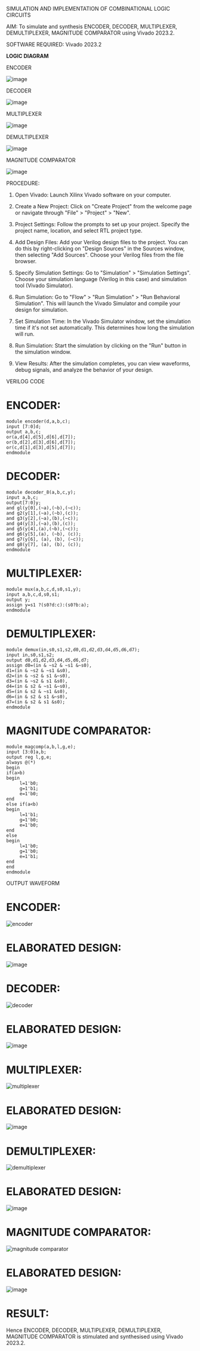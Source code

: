 SIMULATION AND IMPLEMENTATION OF  COMBINATIONAL LOGIC CIRCUITS

AIM: 
 To simulate and synthesis ENCODER, DECODER, MULTIPLEXER, DEMULTIPLEXER, MAGNITUDE COMPARATOR using Vivado 2023.2.

SOFTWARE REQUIRED:
Vivado 2023.2

**LOGIC DIAGRAM**

ENCODER

![image](https://github.com/navaneethans/VLSI-LAB-EXP-2/assets/6987778/3cd1f95e-7531-4cad-9154-fdd397ac439e)


DECODER

![image](https://github.com/navaneethans/VLSI-LAB-EXP-2/assets/6987778/45a5e6cf-bbe0-4fd5-ac84-e5ad4477483b)


MULTIPLEXER

![image](https://github.com/navaneethans/VLSI-LAB-EXP-2/assets/6987778/427f75b2-8e67-44b9-ac45-a66651787436)


DEMULTIPLEXER

![image](https://github.com/navaneethans/VLSI-LAB-EXP-2/assets/6987778/1c45a7fc-08ac-4f76-87f2-c084e7150557)


MAGNITUDE COMPARATOR

![image](https://github.com/navaneethans/VLSI-LAB-EXP-2/assets/6987778/b2fe7a05-6bf7-4dcb-8f5d-28abbf7ea8c2)


  
PROCEDURE:
1. Open Vivado: Launch Xilinx Vivado software on your computer.

2. Create a New Project: Click on "Create Project" from the welcome page or navigate through "File" > "Project" > "New".

3. Project Settings: Follow the prompts to set up your project. Specify the project name, location, and select RTL project type.

4. Add Design Files: Add your Verilog design files to the project. You can do this by right-clicking on "Design Sources" in the Sources window, then selecting "Add Sources". Choose your Verilog files from the file browser.

5. Specify Simulation Settings: Go to "Simulation" > "Simulation Settings". Choose your simulation language (Verilog in this case) and simulation tool (Vivado Simulator).

6. Run Simulation: Go to "Flow" > "Run Simulation" > "Run Behavioral Simulation". This will launch the Vivado Simulator and compile your design for simulation.

7. Set Simulation Time: In the Vivado Simulator window, set the simulation time if it's not set automatically. This determines how long the simulation will run.

8. Run Simulation: Start the simulation by clicking on the "Run" button in the simulation window.

9. View Results: After the simulation completes, you can view waveforms, debug signals, and analyze the behavior of your design.

VERILOG CODE

# ENCODER:
```
module encoder(d,a,b,c);
input [7:0]d;
output a,b,c;
or(a,d[4],d[5],d[6],d[7]);
or(b,d[2],d[3],d[6],d[7]);
or(c,d[1],d[3],d[5],d[7]);
endmodule
```
# DECODER:
```
module decoder_8(a,b,c,y);
input a,b,c; 
output[7:0]y; 
and gl(y[0],(~a),(~b),(~c)); 
and g2(y[1],(~a),(~b),(c)); 
and g3(y[2],(~a),(b),(~c));
and g4(y[3],(~a),(b),(c));
and g5(y[4],(a),(~b),(~c));
and g6(y[5],(a), (~b), (c));
and g7(y[6], (a), (b), (~c)); 
and g8(y[7], (a), (b), (c));
endmodule
```
# MULTIPLEXER:
```
module mux(a,b,c,d,s0,s1,y);
input a,b,c,d,s0,s1;
output y;
assign y=s1 ?(s0?d:c):(s0?b:a);
endmodule
```
# DEMULTIPLEXER:
```
module demux(in,s0,s1,s2,d0,d1,d2,d3,d4,d5,d6,d7);
input in,s0,s1,s2;
output d0,d1,d2,d3,d4,d5,d6,d7;
assign d0=(in & ~s2 & ~s1 &~s0),
d1=(in & ~s2 & ~s1 &s0),
d2=(in & ~s2 & s1 &~s0),
d3=(in & ~s2 & s1 &s0),
d4=(in & s2 & ~s1 &~s0),
d5=(in & s2 & ~s1 &s0),
d6=(in & s2 & s1 &~s0),
d7=(in & s2 & s1 &s0);
endmodule
```
# MAGNITUDE COMPARATOR:
```
module magcomp(a,b,l,g,e);
input [3:0]a,b;
output reg l,g,e;
always @(*)
begin
if(a>b)
begin
     l=1'b0;
     g=1'b1;
     e=1'b0;
end
else if(a<b)
begin
     l=1'b1;
     g=1'b0;
     e=1'b0;
end
else
begin
     l=1'b0;
     g=1'b0;
     e=1'b1;
end
end
endmodule
```

OUTPUT WAVEFORM
# ENCODER:
![encoder](https://github.com/j-gugan/VLSI-LAB-EXP-2/assets/163828735/3e5947de-613f-4a12-ac7d-9ea028c5b89d)
# ELABORATED DESIGN:
![image](https://github.com/j-gugan/VLSI-LAB-EXP-2/assets/163828735/019dbc26-9c95-4d08-bda0-19caf56ecfd2)


# DECODER:
![decoder](https://github.com/j-gugan/VLSI-LAB-EXP-2/assets/163828735/54562308-bae1-4a3d-aa7a-9cb312bc3db9)
# ELABORATED DESIGN:
![image](https://github.com/j-gugan/VLSI-LAB-EXP-2/assets/163828735/2b368a15-e87a-4ac1-8902-759c71c26f7e)


# MULTIPLEXER:
![multiplexer](https://github.com/j-gugan/VLSI-LAB-EXP-2/assets/163828735/9f6d81c9-b73e-4b7b-a393-89ebb1d4119d)
# ELABORATED DESIGN:
![image](https://github.com/j-gugan/VLSI-LAB-EXP-2/assets/163828735/3bb83106-36d9-4d15-a851-cdcf9112805a)


# DEMULTIPLEXER:

![demultiplexer](https://github.com/j-gugan/VLSI-LAB-EXP-2/assets/163828735/f7a059a6-d107-4fa1-8ef3-6de4ea847116)
# ELABORATED DESIGN:
![image](https://github.com/j-gugan/VLSI-LAB-EXP-2/assets/163828735/5487e49f-3975-4b0a-8b47-1ebe3eed43c3)


# MAGNITUDE COMPARATOR:

![magnitude comparator](https://github.com/j-gugan/VLSI-LAB-EXP-2/assets/163828735/e87e53d5-453b-47a6-ae69-c78a155350d8)
# ELABORATED DESIGN:
![image](https://github.com/j-gugan/VLSI-LAB-EXP-2/assets/163828735/912e8065-5a4c-4165-8651-1d434c5e5171)



# RESULT:
Hence ENCODER, DECODER, MULTIPLEXER, DEMULTIPLEXER, MAGNITUDE COMPARATOR is stimulated and synthesised using Vivado 2023.2.


